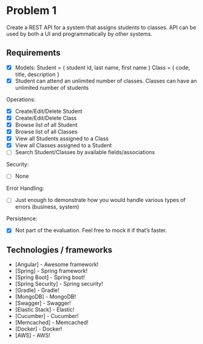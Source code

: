 # Problem 1
Create a REST API for a system that assigns students to classes.  API can be used by both a UI and programmatically by other systems.

## Requirements
- [x] Models: 
Student = { student id, last name, first name }
Class = { code, title, description }
- [x] Student can attend an unlimited number of classes.  Classes can have an unlimited number of students

Operations:
- [x] Create/Edit/Delete Student
- [x] Create/Edit/Delete Class
- [x] Browse list of all Student
- [x] Browse list of all Classes
- [x] View all Students assigned to a Class
- [x] View all Classes assigned to a Student
- [ ] Search Student/Classes by available fields/associations

Security:
- [ ] None

Error Handling:
- [ ] Just enough to demonstrate how you would handle various types of errors (business, system)

Persistence:
- [x] Not part of the evaluation.  Feel free to mock it if that’s faster.

## Technologies / frameworks

* [Angular] - Awesome framework!
* [Spring] - Spring framework!
* [Spring Boot] - Spring boot!
* [Spring Security] - Spring security!
* [Gradle] - Gradle!
* [MongoDB] - MongoDB!
* [Swagger] - Swagger!
* [Elastic Stack] - Elastic!
* [Cucumber] - Cucumber!
* [Memcached] - Memcached!
* [Docker] - Docker!
* [AWS] - AWS!